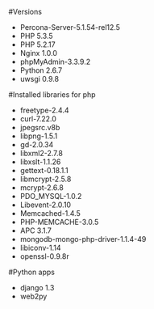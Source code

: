#Versions
* Percona-Server-5.1.54-rel12.5
* PHP 5.3.5
* PHP 5.2.17
* Nginx 1.0.0
* phpMyAdmin-3.3.9.2
* Python 2.6.7
* uwsgi 0.9.8


#Installed libraries for php

- freetype-2.4.4
- curl-7.22.0
- jpegsrc.v8b
- libpng-1.5.1
- gd-2.0.34
- libxml2-2.7.8
- libxslt-1.1.26
- gettext-0.18.1.1
- libmcrypt-2.5.8
- mcrypt-2.6.8
- PDO_MYSQL-1.0.2
- Libevent-2.0.10
- Memcached-1.4.5
- PHP-MEMCACHE-3.0.5
- APC 3.1.7
- mongodb-mongo-php-driver-1.1.4-49
- libiconv-1.14
- openssl-0.9.8r

#Python apps
- django 1.3
- web2py